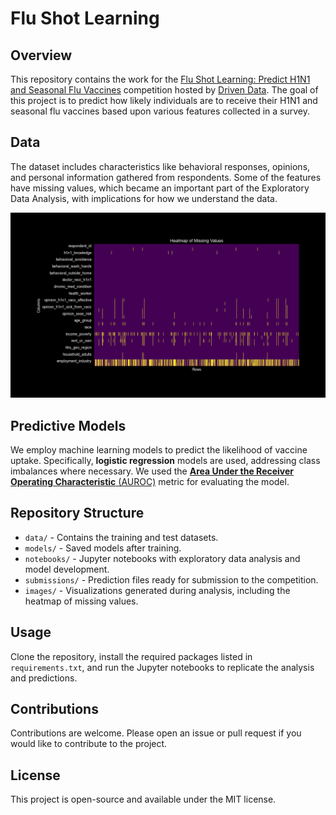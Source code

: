 # Flu Shot Learning

## Overview
This repository contains the work for the [Flu Shot Learning: Predict H1N1 and Seasonal Flu Vaccines](https://www.drivendata.org/competitions/66/flu-shot-learning/page/210/) competition hosted by [Driven Data](https://www.drivendata.org/). The goal of this project is to predict how likely individuals are to receive their H1N1 and seasonal flu vaccines based upon various features collected in a survey.

## Data
The dataset includes characteristics like behavioral responses, opinions, and personal information gathered from respondents. Some of the features have missing values, which became an important part of the Exploratory Data Analysis, with implications for how we understand the data.

![Heatmap of Missing Values](images/nan_heatmap.png)

## Predictive Models
We employ machine learning models to predict the likelihood of vaccine uptake. Specifically, **logistic regression** models are used, addressing class imbalances where necessary. We used the [**Area Under the Receiver Operating Characteristic** (AUROC)](https://en.wikipedia.org/wiki/Receiver_operating_characteristic) metric for evaluating the model.

## Repository Structure
- `data/` - Contains the training and test datasets.
- `models/` - Saved models after training.
- `notebooks/` - Jupyter notebooks with exploratory data analysis and model development.
- `submissions/` - Prediction files ready for submission to the competition.
- `images/` - Visualizations generated during analysis, including the heatmap of missing values.

## Usage
Clone the repository, install the required packages listed in `requirements.txt`, and run the Jupyter notebooks to replicate the analysis and predictions.

## Contributions
Contributions are welcome. Please open an issue or pull request if you would like to contribute to the project.

## License
This project is open-source and available under the MIT license.
